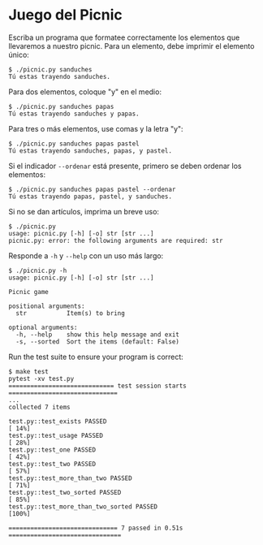 # Juego del Picnic

Escriba un programa que formatee correctamente los elementos que llevaremos a nuestro picnic.
Para un elemento, debe imprimir el elemento único:

```shell
$ ./picnic.py sanduches
Tú estas trayendo sanduches.
```

Para dos elementos, coloque "y" en el medio:

```
$ ./picnic.py sanduches papas
Tú estas trayendo sanduches y papas.
```

Para tres o más elementos, use comas y la letra "y":

```
$ ./picnic.py sanduches papas pastel
Tú estas trayendo sanduches, papas, y pastel.
```

Si el indicador `--ordenar` está presente, primero se deben ordenar los elementos:

```
$ ./picnic.py sanduches papas pastel --ordenar
Tú estas trayendo papas, pastel, y sanduches.
```

Si no se dan artículos, imprima un breve uso:

```
$ ./picnic.py
usage: picnic.py [-h] [-o] str [str ...]
picnic.py: error: the following arguments are required: str
```

Responde a `-h` y `--help` con un uso más largo:

```
$ ./picnic.py -h
usage: picnic.py [-h] [-o] str [str ...]

Picnic game

positional arguments:
  str           Item(s) to bring

optional arguments:
  -h, --help    show this help message and exit
  -s, --sorted  Sort the items (default: False)
```

Run the test suite to ensure your program is correct:

```
$ make test
pytest -xv test.py
============================= test session starts ==============================
...
collected 7 items

test.py::test_exists PASSED                                              [ 14%]
test.py::test_usage PASSED                                               [ 28%]
test.py::test_one PASSED                                                 [ 42%]
test.py::test_two PASSED                                                 [ 57%]
test.py::test_more_than_two PASSED                                       [ 71%]
test.py::test_two_sorted PASSED                                          [ 85%]
test.py::test_more_than_two_sorted PASSED                                [100%]

============================== 7 passed in 0.51s ===============================
```
